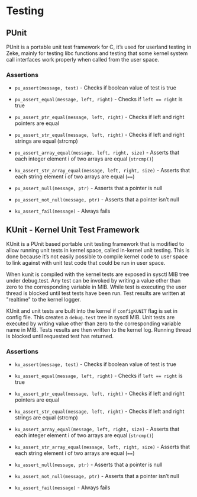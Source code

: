 Testing
=======

PUnit
-----

PUnit is a portable unit test framework for C, it’s used for userland
testing in Zeke, mainly for testing libc functions and testing that some
kernel system call interfaces work properly when called from the user
space.

### Assertions

  - `pu_assert(message, test)` - Checks if boolean value of test is true

  - `pu_assert_equal(message, left, right)` - Checks if `left == right`
    is true

  - `pu_assert_ptr_equal(message, left, right)` - Checks if left and
    right pointers are equal

  - `pu_assert_str_equal(message, left, right)` - Checks if left and
    right strings are equal (strcmp)

  - `pu_assert_array_equal(message, left, right, size)` - Asserts that
    each integer element i of two arrays are equal (`strcmp()`)

  - `ku_assert_str_array_equal(message, left, right, size)` - Asserts
    that each string element i of two arrays are equal (`==`)

  - `pu_assert_null(message, ptr)` - Asserts that a pointer is null

  - `pu_assert_not_null(message, ptr)` - Asserts that a pointer isn’t
    null

  - `ku_assert_fail(message)` - Always fails

KUnit - Kernel Unit Test Framework
----------------------------------

KUnit is a PUnit based portable unit testing framework that is modified
to allow running unit tests in kernel space, called in-kernel unit
testing. This is done because it’s not easily possible to compile kernel
code to user space to link against with unit test code that could be run
in user space.

When kunit is compiled with the kernel tests are exposed in sysctl MIB
tree under debug.test. Any test can be invoked by writing a value other
than zero to the corresponding variable in MIB. While test is executing
the user thread is blocked until test tests have been run. Test results
are written at "realtime" to the kernel logger.

KUnit and unit tests are built into the kernel if `configKUNIT` flag is
set in config file. This creates a `debug.test` tree in sysctl
<span data-acronym-label="MIB" data-acronym-form="singular+short">MIB</span>.
Unit tests are executed by writing value other than zero to the
corresponding variable name in MIB. Tests results are then written to
the kernel log. Running thread is blocked until requested test has
returned.

### Assertions

  - `ku_assert(message, test)` - Checks if boolean value of test is true

  - `ku_assert_equal(message, left, right)` - Checks if `left == right`
    is true

  - `ku_assert_ptr_equal(message, left, right)` - Checks if left and
    right pointers are equal

  - `ku_assert_str_equal(message, left, right)` - Checks if left and
    right strings are equal (strcmp)

  - `ku_assert_array_equal(message, left, right, size)` - Asserts that
    each integer element i of two arrays are equal (`strcmp()`)

  - `ku_assert_str_array_equal(message, left, right, size)` - Asserts
    that each string element i of two arrays are equal (`==`)

  - `ku_assert_null(message, ptr)` - Asserts that a pointer is null

  - `ku_assert_not_null(message, ptr)` - Asserts that a pointer isn’t
    null

  - `ku_assert_fail(message)` - Always fails
